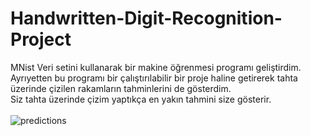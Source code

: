 # Handwritten-Digit-Recognition-Project

MNist Veri setini kullanarak bir makine öğrenmesi programı geliştirdim. <br/>
Ayrıyetten bu programı bir çalıştırılabilir bir proje haline getirerek tahta üzerinde çizilen rakamların tahminlerini de gösterdim.<br/>
Siz tahta üzerinde çizim yaptıkça en yakın tahmini size gösterir. 
<br/><br/>
![predictions](https://github.com/yavuzarslancs/Handwritten-Digit-Recognition-Project/assets/98324057/26768cd1-ee30-4e78-8c92-a2064e9bf84d)
